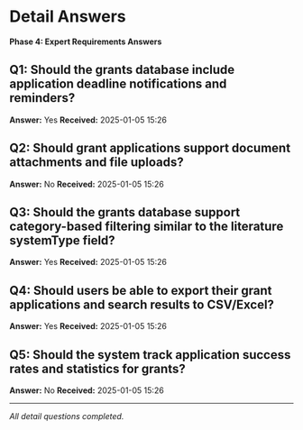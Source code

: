 # Detail Answers

**Phase 4: Expert Requirements Answers**

## Q1: Should the grants database include application deadline notifications and reminders?

**Answer:** Yes **Received:** 2025-01-05 15:26

## Q2: Should grant applications support document attachments and file uploads?

**Answer:** No **Received:** 2025-01-05 15:26

## Q3: Should the grants database support category-based filtering similar to the literature systemType field?

**Answer:** Yes **Received:** 2025-01-05 15:26

## Q4: Should users be able to export their grant applications and search results to CSV/Excel?

**Answer:** Yes **Received:** 2025-01-05 15:26

## Q5: Should the system track application success rates and statistics for grants?

**Answer:** No **Received:** 2025-01-05 15:26

---

_All detail questions completed._
